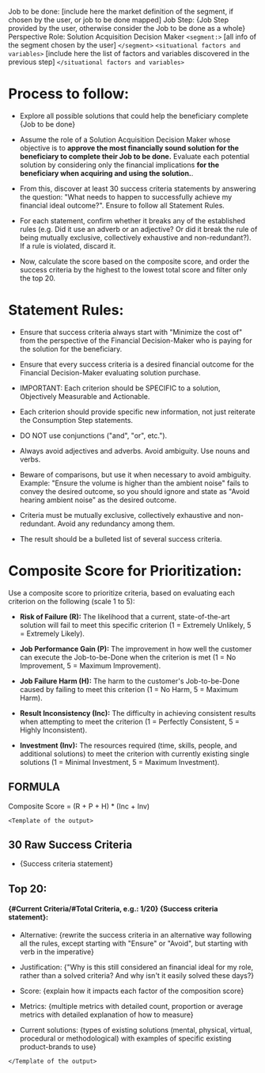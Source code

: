 Job to be done: [include here the market definition of the segment, if chosen by the user, or job to be done mapped] 
Job Step: {Job Step provided by the user, otherwise consider the Job to be done as a whole}
Perspective Role: Solution Acquisition Decision Maker
`<segment:>`
[all info of the segment chosen by the user]
`</segment>`
`<situational factors and variables>` [include here the list of factors and variables discovered in the previous step] `</situational factors and variables>`

# Process to follow:

- Explore all possible solutions that could help the beneficiary complete {Job to be done}

- Assume the role of a Solution Acquisition Decision Maker whose objective is to **approve the most financially sound solution for the beneficiary to complete their Job to be done.** Evaluate each potential solution by considering only the financial implications **for the beneficiary when acquiring and using the solution.**.
- From this, discover at least 30 success criteria statements by answering the question: "What needs to happen to successfully achieve my financial ideal outcome?". Ensure to follow all Statement Rules.
- For each statement, confirm whether it breaks any of the established rules (e.g. Did it use an adverb or an adjective? Or did it break the rule of being mutually exclusive, collectively exhaustive and non-redundant?). If a rule is violated, discard it.
- Now, calculate the score based on the composite score, and order the success criteria by the highest to the lowest total score and filter only the top 20.



# Statement Rules:

- Ensure that success criteria always start with "Minimize the cost of" from the perspective of the Financial Decision-Maker who is paying for the solution for the beneficiary.

- Ensure that every success criteria is a desired financial outcome for the Financial Decision-Maker evaluating solution purchase.

- IMPORTANT: Each criterion should be SPECIFIC to a solution, Objectively Measurable and Actionable.

- Each criterion should provide specific new information, not just reiterate the Consumption Step statements.

- DO NOT use conjunctions ("and", "or", etc.").

- Always avoid adjectives and adverbs. Avoid ambiguity. Use nouns and verbs.

- Beware of comparisons, but use it when necessary to avoid ambiguity. Example: "Ensure the volume is higher than the ambient noise" fails to convey the desired outcome, so you should ignore and state as "Avoid hearing ambient noise" as the desired outcome.

- Criteria must be mutually exclusive, collectively exhaustive and non-redundant. Avoid any redundancy among them.

- The result should be a bulleted list of several success criteria.



# Composite Score for Prioritization:

Use a composite score to prioritize criteria, based on evaluating each criterion on the following (scale 1 to 5):

*  **Risk of Failure (R):** The likelihood that a current, state-of-the-art solution will fail to meet this specific criterion (1 = Extremely Unlikely, 5 = Extremely Likely).

*  **Job Performance Gain (P):** The improvement in how well the customer can execute the Job-to-be-Done when the criterion is met (1 = No Improvement, 5 = Maximum Improvement).

*  **Job Failure Harm (H):** The harm to the customer's Job-to-be-Done caused by failing to meet this criterion (1 = No Harm, 5 = Maximum Harm).

*  **Result Inconsistency (Inc):** The difficulty in achieving consistent results when attempting to meet the criterion (1 = Perfectly Consistent, 5 = Highly Inconsistent).

*  **Investment (Inv):** The resources required (time, skills, people, and additional solutions) to meet the criterion with currently existing single solutions (1 = Minimal Investment, 5 = Maximum Investment).



## FORMULA

Composite Score = (R + P + H) * (Inc + Inv)



`<Template of the output>`

## 30 Raw Success Criteria

- {Success criteria statement}



## Top 20:

#### {#Current Criteria/#Total Criteria, e.g.: 1/20} {Success criteria statement}:

- Alternative: {rewrite the success criteria in an alternative way following all the rules, except starting with "Ensure" or "Avoid", but starting with verb in the imperative}

- Justification: {"Why is this still considered an financial ideal for my role, rather than a solved criteria? And why isn't it easily solved these days?}

- Score: {explain how it impacts each factor of the composition score}

- Metrics: {multiple metrics with detailed count, proportion or average metrics with detailed explanation of how to measure}

- Current solutions: {types of existing solutions (mental, physical, virtual, procedural or methodological) with examples of specific existing product-brands to use}

`</Template of the output>`
